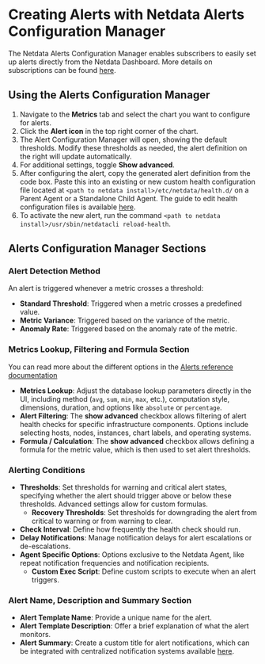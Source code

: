 # Creating Alerts with Netdata Alerts Configuration Manager

The Netdata Alerts Configuration Manager enables subscribers to easily set up alerts directly from the Netdata Dashboard. More details on subscriptions can be found [here](https://www.netdata.cloud/pricing/).

## Using the Alerts Configuration Manager

1. Navigate to the **Metrics** tab and select the chart you want to configure for alerts.
2. Click the **Alert icon** in the top right corner of the chart.
3. The Alert Configuration Manager will open, showing the default thresholds. Modify these thresholds as needed, the alert definition on the right will update automatically.
4. For additional settings, toggle **Show advanced**.
5. After configuring the alert, copy the generated alert definition from the code box. Paste this into an existing or new custom health configuration file located at `<path to netdata install>/etc/netdata/health.d/` on a Parent Agent or a Standalone Child Agent. The guide to edit health configuration files is available [here](https://github.com/netdata/netdata/blob/master/src/health/REFERENCE.md#edit-health-configuration-files).
6. To activate the new alert, run the command `<path to netdata install>/usr/sbin/netdatacli reload-health`.

## Alerts Configuration Manager Sections

### Alert Detection Method

An alert is triggered whenever a metric crosses a threshold:

- **Standard Threshold**: Triggered when a metric crosses a predefined value.
- **Metric Variance**: Triggered based on the variance of the metric.
- **Anomaly Rate**: Triggered based on the anomaly rate of the metric.

### Metrics Lookup, Filtering and Formula Section

You can read more about the different options in the [Alerts reference documentation](https://github.com/netdata/netdata/blob/master/src/health/REFERENCE.md)

- **Metrics Lookup**: Adjust the database lookup parameters directly in the UI, including method (`avg`, `sum`, `min`, `max`, etc.), computation style, dimensions, duration, and options like `absolute` or `percentage`.
- **Alert Filtering**: The **show advanced** checkbox allows filtering of alert health checks for specific infrastructure components. Options include selecting hosts, nodes, instances, chart labels, and operating systems.
- **Formula / Calculation**: The **show advanced** checkbox allows defining a formula for the metric value, which is then used to set alert thresholds.

### Alerting Conditions

- **Thresholds**: Set thresholds for warning and critical alert states, specifying whether the alert should trigger above or below these thresholds. Advanced settings allow for custom formulas.
  - **Recovery Thresholds**: Set thresholds for downgrading the alert from critical to warning or from warning to clear.
- **Check Interval**: Define how frequently the health check should run.
- **Delay Notifications**: Manage notification delays for alert escalations or de-escalations.
- **Agent Specific Options**: Options exclusive to the Netdata Agent, like repeat notification frequencies and notification recipients.
  - **Custom Exec Script**: Define custom scripts to execute when an alert triggers.

### Alert Name, Description and Summary Section

- **Alert Template Name**: Provide a unique name for the alert.
- **Alert Template Description**: Offer a brief explanation of what the alert monitors.
- **Alert Summary**: Create a custom title for alert notifications, which can be integrated with centralized notification systems available [here](https://learn.netdata.cloud/docs/alerting/notifications/centralized-cloud-notifications).
